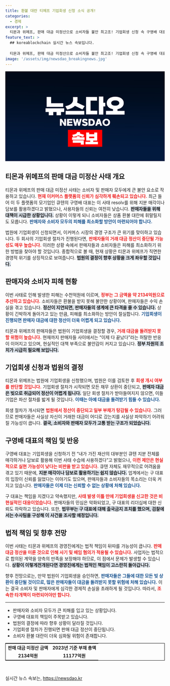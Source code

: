 ```yaml
---
title: 환불 대란 티메프 기업회생 신청 소식 공개!
categories:
  - 경제
excerpt: >
  티몬과 위메프, 판매 대금 미정산으로 소비자들 불안 최고조! 기업회생 신청 속 구영배 대표는 지분 매각으로 피해 수습 약속했지만, 진정성 논란이 뜨겁다. 과연 피해 판매자들은 무사히 거래 대금을 받을 수 있을까?
feature_text: >
  ## koreablockchain 실시간 뉴스 속보입니다.

  티몬과 위메프, 판매 대금 미정산으로 소비자들 불안 최고조! 기업회생 신청 속 구영배 대표는 지분 매각으로 피해 수습 약속했지만, 진정성 논란이 뜨겁다. 과연 피해 판매자들은 무사히 거래 대금을 받을 수 있을까?
image: '/assets/img/newsdao_breakingnews.jpg'
---
```


<p><img src="/assets/img/newsdao_breakingnews.jpg" alt="koreablockchain 속보" /></p>

<h2 data-ke-size="size26">티몬과 위메프의 판매 대금 미정산 사태 개요</h2>

<p data-ke-size="size16">티몬과 위메프의 판매 대금 미정산 사태는 소비자 및 판매자 모두에게 큰 불안 요소로 작용하고 있습니다. <b><span style="color: #ee2323;">현재 이커머스 플랫폼의 신뢰가 심각하게 훼손되고 있습니다.</span></b> 최근 들어 이 두 플랫폼의 모기업인 큐텐의 구영배 대표는 이 사태 resolv를 위해 지분 매각이나 담보를 활용하겠다고 밝혔으나, 사용자들의 신뢰는 여전히 낮습니다. <b><span style="background-color: #21538527;">판매자들을 위해 대책이 시급한 상황입니다.</span></b> 상황이 이렇게 되니 소비자들은 상품 환불 대란에 휘말릴지도 모릅니다. <b><span style="color: #1a5490;">판매자와 소비자 모두의 피해를 최소화할 방안이 마련되어야 합니다.</span></b> </p>

<p data-ke-size="size16">법원에 기업회생이 신청되면서, 이커머스 시장의 경영 구조가 큰 위기를 맞이하고 있습니다. 두 회사의 기업회생 절차가 진행된다면, <b><span style="color: #ee2323;">판매자들의 거래 대금 정산이 중단될 가능성도 매우 높습니다.</span></b> 이러한 상황 속에서 판매자들과 소비자들은 피해를 최소화하기 위한 방법을 찾아야 할 것입니다. 종합적으로 볼 때, 현재 상황은 티몬과 위메프가 직면한 경영적 위기를 상징적으로 보여줍니다. <b><span style="background-color: #21538527;">법원의 결정이 향후 상황을 크게 좌우할 것입니다.</span></b> </p>

<h2 data-ke-size="size26">판매자와 소비자 피해 현황</h2>

<p data-ke-size="size16">이번 사태로 인해 발생한 피해는 수천억원에 이르며, <b><span style="color: #ee2323;">정부는 그 금액을 약 2134억원으로 추산하고 있습니다.</span></b> 소비자들은 환불을 받지 못해 불안한 상황이며, 판매자들은 수익 손실을 겪고 있습니다. <b><span style="background-color: #21538527;">정산이 지연되면, 판매자들의 생계에 큰 타격을 줄 수 있습니다.</span></b> 상황이 긴박하게 돌아가고 있는 만큼, 피해를 최소화하는 방안이 절실합니다. <b><span style="color: #1a5490;">기업회생이 진행되면 판매자 대금에 대한 정산이 더욱 어렵게 되고 있습니다.</span></b> </p>

<p data-ke-size="size16">티몬과 위메프의 판매자들은 법원이 기업회생을 결정할 경우, <b><span style="color: #ee2323;">거래 대금을 돌려받지 못할 위험이 높습니다.</span></b> 현재까지 판매자들 사이에서는 “이제 다 끝났다”라는 허탈한 반응이 이어지고 있으며, 현실적인 대책 부족으로 불안감이 커지고 있습니다. <b><span style="background-color: #21538527;">정부 차원의 조치가 시급히 필요해 보입니다.</span></b> </p>

<h2 data-ke-size="size26">기업회생 신청과 법원의 결정</h2>

<p data-ke-size="size16">티몬과 위메프는 법원에 기업회생을 신청했으며, 법원은 이를 검토한 후 <b><span style="color: #ee2323;">회생 개시 여부를 판단할 것입니다.</span></b> 기업회생 절차가 시작되면 모든 채무 상환이 중단되고, <b><span style="background-color: #21538527;">판매자 대금은 빚으로 취급되어 정산이 어렵게 됩니다.</span></b> 일단 회생 절차가 받아들여지지 않으면, 이들 기업은 파산 절차를 밟게 될 것입니다. <b><span style="color: #1a5490;">이때는 아예 대금을 돌려받기 힘들 수 있습니다.</span></b> </p>

<p data-ke-size="size16">회생 절차가 개시되면 <b><span style="color: #ee2323;">법원에서 정산이 중단되고 일부 부채가 탕감될 수 있습니다.</span></b> 그러므로 판매자들은 사실상 자신이 거래한 대금이 어디로 갔는지를 사실상 파악하기 어려워질 가능성이 큽니다. <b><span style="background-color: #21538527;">결국, 소비자와 판매자 모두가 고통 받는 구조가 되었습니다.</span></b></p>

<h2 data-ke-size="size26">구영배 대표의 책임 및 반응</h2>

<p data-ke-size="size16">구영배 대표는 기업회생을 신청하기 전 “내가 가진 재산의 대부분인 큐텐 지분 전체를 매각하거나 담보로 활용해 이번 사태 수습에 사용하겠다”고 밝혔으나, <b><span style="color: #ee2323;">이런 제안은 현실적으로 실현 가능성이 낮다는 비판을 받고 있습니다.</span></b> 큐텐 자체도 재무적으로 어려움을 겪고 있기 때문에, <b><span style="background-color: #21538527;">지분 매각이나 담보로 활용하기는 쉽지 않습니다.</span></b> 업계에서는 구 대표의 입장이 신뢰를 잃었다는 이야기도 있으며, 판매자들과 소비자들의 목소리는 더욱 커지고 있습니다. <b><span style="color: #1a5490;">판매자들은 이제 더는 신뢰할 수 없는 상황에 처해 있습니다.</span></b> </p>

<p data-ke-size="size16">구 대표는 책임을 지겠다고 약속했지만, <b><span style="color: #ee2323;">사태 발생 이틀 만에 기업회생을 신고한 것은 비현실적인 대응이었습니다.</span></b> 판매자들의 민심은 악화되었고, 구 대표의 리더십에 대한 신뢰도 하락하고 있습니다. 또한, <b><span style="background-color: #21538527;">법무부는 구 대표에 대해 출국금지 조치를 했으며, 검찰에서는 수사팀을 구성해 이 사건을 조사할 예정입니다.</span></b> </p>

<h2 data-ke-size="size26">법적 책임 및 향후 전망</h2>

<p data-ke-size="size16">이번 사태는 티몬과 위메프의 경영진에게는 법적 책임이 뒤따를 가능성이 큽니다. <b><span style="color: #ee2323;">판매 대금 정산을 미룬 것으로 인해 사기 및 배임 혐의가 적용될 수 있습니다.</span></b> 사업자는 법적으로 합의된 계약을 양측의 만족을 보장해야 하므로, 이 점에서 문제가 발생할 수 있습니다. <b><span style="background-color: #21538527;">상황이 이렇게전개된다면 경영진에게는 법적인 책임이 고스란히 돌아갑니다.</span></b></p>

<p data-ke-size="size16">향후 전망으로는, 만약 법원이 기업회생을 승인하면, <b><span style="color: #1a5490;">판매자들은 그들에 대한 모든 빚 상환이 중단될 것이므로, 많은 판매자들이 대금을 돌려받지 못할 위험에 처해 있습니다.</span></b> 이는 결국 소비자 및 판매자에게 심각한 경제적 손실을 초래하게 될 것입니다. 따라서, <b><span style="color: #ee2323;">조속한 타개책이 마련되어야만 합니다.</span></b></p>

<hr />

<ul>
<li>판매자와 소비자 모두가 큰 피해를 입고 있는 상황입니다.</li>
<li>구영배 대표의 책임이 주목받고 있습니다.</li>
<li>법원의 결정에 따라 향후 상황이 달라질 것입니다.</li>
<li>기업회생 절차가 진행되면 판매 대금 정산이 중단됩니다.</li>
<li>소비자 환불 대란이 더욱 심화될 위험이 존재합니다.</li>
</ul>

<table style="width: 100%; border: 1px solid black;">
<tr>
<td style="text-align: center; height: 17px;"><b>판매 대금 미정산 금액</b></td>
<td style="text-align: center; height: 17px;"><b>2023년 기준 부채 총액</b></td>
</tr>
<tr>
<td style="text-align: center; height: 17px;"><b>2134억원</b></td>
<td style="text-align: center; height: 17px;"><b>11177억원</b></td>
</tr>
</table> 

<p data-ke-size="size16">&nbsp;</p>
실시간 뉴스 속보는, <a href="https://newsdao.kr" rel="dofollow">https://newsdao.kr</a>


